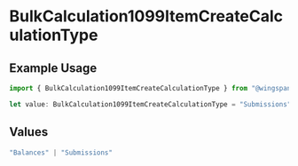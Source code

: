 # BulkCalculation1099ItemCreateCalculationType

## Example Usage

```typescript
import { BulkCalculation1099ItemCreateCalculationType } from "@wingspan/payments/sdk/models/shared";

let value: BulkCalculation1099ItemCreateCalculationType = "Submissions";
```

## Values

```typescript
"Balances" | "Submissions"
```